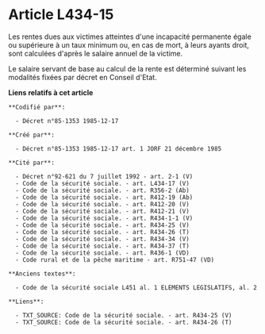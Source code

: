 # Article L434-15

Les rentes dues aux victimes atteintes d'une incapacité permanente égale ou supérieure à un taux minimum ou, en cas de mort,
à leurs ayants droit, sont calculées d'après le salaire annuel de la victime.

Le salaire servant de base au calcul de la rente est déterminé suivant les modalités fixées par décret en Conseil d'Etat.

**Liens relatifs à cet article**

	**Codifié par**:

	  - Décret n°85-1353 1985-12-17

	**Créé par**:

	  - Décret n°85-1353 1985-12-17 art. 1 JORF 21 décembre 1985

	**Cité par**:

	  - Décret n°92-621 du 7 juillet 1992 - art. 2-1 (V)
	  - Code de la sécurité sociale. - art. L434-17 (V)
	  - Code de la sécurité sociale. - art. R356-2 (Ab)
	  - Code de la sécurité sociale. - art. R412-19 (Ab)
	  - Code de la sécurité sociale. - art. R412-20 (V)
	  - Code de la sécurité sociale. - art. R412-21 (V)
	  - Code de la sécurité sociale. - art. R434-1-1 (V)
	  - Code de la sécurité sociale. - art. R434-25 (V)
	  - Code de la sécurité sociale. - art. R434-26 (T)
	  - Code de la sécurité sociale. - art. R434-34 (V)
	  - Code de la sécurité sociale. - art. R434-37 (T)
	  - Code de la sécurité sociale. - art. R436-1 (VD)
	  - Code rural et de la pêche maritime - art. R751-47 (VD)

	**Anciens textes**:

	  - Code de la sécurité sociale L451 al. 1 ELEMENTS LEGISLATIFS, al. 2

	**Liens**:

	  - TXT_SOURCE: Code de la sécurité sociale. - art. R434-25 (V)
	  - TXT_SOURCE: Code de la sécurité sociale. - art. R434-26 (T)
